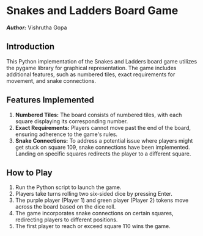 # Snakes and Ladders Board Game
***Author:*** Vishrutha Gopa

## Introduction

This Python implementation of the Snakes and Ladders board game utilizes the pygame library for graphical representation. The game includes additional features, such as numbered tiles, exact requirements for movement, and snake connections.

## Features Implemented

1. **Numbered Tiles:** The board consists of numbered tiles, with each square displaying its corresponding number.
2. **Exact Requirements:** Players cannot move past the end of the board, ensuring adherence to the game's rules.
3. **Snake Connections:** To address a potential issue where players might get stuck on square 109, snake connections have been implemented. Landing on specific squares redirects the player to a different square.

## How to Play

1. Run the Python script to launch the game.
2. Players take turns rolling two six-sided dice by pressing Enter.
3. The purple player (Player 1) and green player (Player 2) tokens move across the board based on the dice roll.
4. The game incorporates snake connections on certain squares, redirecting players to different positions.
5. The first player to reach or exceed square 110 wins the game.